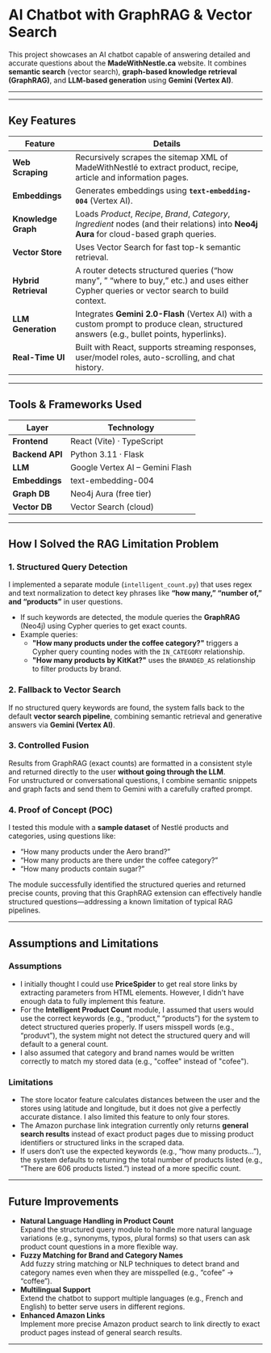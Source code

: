 # AI Chatbot with GraphRAG & Vector Search

This project showcases an AI chatbot capable of answering detailed and accurate questions about the **MadeWithNestle.ca** website. It combines **semantic search** (vector search), **graph-based knowledge retrieval (GraphRAG)**, and **LLM-based generation** using **Gemini (Vertex AI)**.

---


---

## Key Features

| Feature | Details |
|---------|---------|
| **Web Scraping** | Recursively scrapes the sitemap XML of MadeWithNestlé to extract product, recipe, article and information pages. |
| **Embeddings** | Generates embeddings using **`text-embedding-004`** (Vertex AI). |
| **Knowledge Graph** | Loads *Product*, *Recipe*, *Brand*, *Category*, *Ingredient* nodes (and their relations) into **Neo4j Aura** for cloud-based graph queries. |
| **Vector Store** | Uses Vector Search for fast top-k semantic retrieval. |
| **Hybrid Retrieval** | A router detects structured queries (“how many”, ” “where to buy,” etc.) and uses either Cypher queries or vector search to build context. |
| **LLM Generation** | Integrates **Gemini 2.0-Flash** (Vertex AI) with a custom prompt to produce clean, structured answers (e.g., bullet points, hyperlinks). |
| **Real-Time UI** | Built with React, supports streaming responses, user/model roles, auto-scrolling, and chat history. |

---

## Tools & Frameworks Used

| Layer | Technology |
|-------|------------|
| **Frontend** | React (Vite) · TypeScript |
| **Backend API** | Python 3.11 · Flask  |
| **LLM** | Google Vertex AI – Gemini Flash |
| **Embeddings** | text-embedding-004 |
| **Graph DB** | Neo4j Aura (free tier) |
| **Vector DB** | Vector Search (cloud) |

---

## How I Solved the **RAG Limitation Problem**

### 1. Structured Query Detection
I implemented a separate module (`intelligent_count.py`) that uses regex and text normalization to detect key phrases like **“how many,” “number of,” and “products”** in user questions.  
- If such keywords are detected, the module queries the **GraphRAG** (Neo4j) using Cypher queries to get exact counts.  
- Example queries:
  - **"How many products under the coffee category?"** triggers a Cypher query counting nodes with the `IN_CATEGORY` relationship.
  - **"How many products by KitKat?"** uses the `BRANDED_AS` relationship to filter products by brand.
  
### 2. Fallback to Vector Search
If no structured query keywords are found, the system falls back to the default **vector search pipeline**, combining semantic retrieval and generative answers via **Gemini (Vertex AI)**.

### 3. Controlled Fusion
Results from GraphRAG (exact counts) are formatted in a consistent style and returned directly to the user **without going through the LLM**.  
For unstructured or conversational questions, I combine semantic snippets and graph facts and send them to Gemini with a carefully crafted prompt.

### 4. Proof of Concept (POC)
I tested this module with a **sample dataset** of Nestlé products and categories, using questions like:

- “How many products under the Aero brand?”
- “How many products are there under the coffee category?”
- “How many products contain sugar?”

The module successfully identified the structured queries and returned precise counts, proving that this GraphRAG extension can effectively handle structured questions—addressing a known limitation of typical RAG pipelines.

---

## Assumptions and Limitations

### Assumptions
- I initially thought I could use **PriceSpider** to get real store links by extracting parameters from HTML elements. However, I didn't have enough data to fully implement this feature.
- For the **Intelligent Product Count** module, I assumed that users would use the correct keywords (e.g., “product,” “products”) for the system to detect structured queries properly. If users misspell words (e.g., “produvt”), the system might not detect the structured query and will default to a general count.
- I also assumed that category and brand names would be written correctly to match my stored data (e.g., "coffee" instead of "cofee").

### Limitations
- The store locator feature calculates distances between the user and the stores using latitude and longitude, but it does not give a perfectly accurate distance. I also limited this feature to only four stores.
- The Amazon purchase link integration currently only returns **general search results** instead of exact product pages due to missing product identifiers or structured links in the scraped data.
- If users don’t use the expected keywords (e.g., “how many products…”), the system defaults to returning the total number of products listed (e.g., “There are 606 products listed.”) instead of a more specific count.

---

## Future Improvements

- **Natural Language Handling in Product Count**  
  Expand the structured query module to handle more natural language variations (e.g., synonyms, typos, plural forms) so that users can ask product count questions in a more flexible way.
- **Fuzzy Matching for Brand and Category Names**  
  Add fuzzy string matching or NLP techniques to detect brand and category names even when they are misspelled (e.g., “cofee” → “coffee”).
- **Multilingual Support**  
  Extend the chatbot to support multiple languages (e.g., French and English) to better serve users in different regions.
- **Enhanced Amazon Links**  
  Implement more precise Amazon product search to link directly to exact product pages instead of general search results.

---


